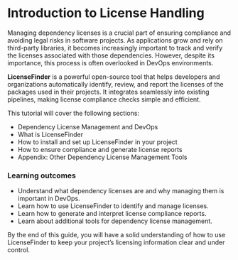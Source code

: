 # Introduction to License Handling

Managing dependency licenses is a crucial part of ensuring compliance and avoiding legal risks in software projects. As applications grow and rely on third-party libraries, it becomes increasingly important to track and verify the licenses associated with those dependencies. However, despite its importance, this process is often overlooked in DevOps environments.

**LicenseFinder** is a powerful open-source tool that helps developers and organizations automatically identify, review, and report the licenses of the packages used in their projects. It integrates seamlessly into existing pipelines, making license compliance checks simple and efficient.

This tutorial will cover the following sections:

- Dependency License Management and DevOps
- What is LicenseFinder
- How to install and set up LicenseFinder in your project
- How to ensure compliance and generate license reports
- Appendix: Other Dependency License Management Tools

### Learning outcomes

- Understand what dependency licenses are and why managing them is important in DevOps.
- Learn how to use LicenseFinder to identify and manage licenses.
- Learn how to generate and interpret license compliance reports.
- Learn about additional tools for dependency license management.

By the end of this guide, you will have a solid understanding of how to use LicenseFinder to keep your project’s licensing information clear and under control.